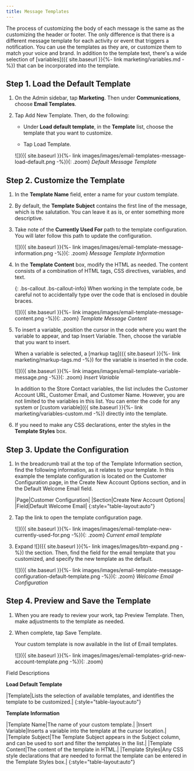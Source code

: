 ```yaml
---
title: Message Templates
---
```


The process of customizing the body of each message is the same as the customizing the header or footer. The only difference is that there is a different message template for each activity or event that triggers a notification. You can use the templates as they are, or customize them to match your voice and brand. In addition to the template text, there's a wide selection of [variables]({{ site.baseurl }}{%- link marketing/variables.md -%}) that can be incorporated into the template.

## Step 1. Load the Default Template

1. On the Admin sidebar, tap **Marketing**. Then under **Communications**, choose **Email Templates**.

1. Tap <span class="btn">Add New Template</span>. Then, do the following:

    * Under **Load default template**, in the **Template** list, choose the template that you want to customize.

    * Tap <span class="btn">Load Template</span>.

    ![]({{ site.baseurl }}{%- link images/images/email-templates-message-load-default.png -%}){: .zoom}
    *Default Message Template*

## Step 2. Customize the Template

1. In the **Template Name** field, enter a name for your custom template.

1. By default, the **Template Subject** contains the first line of the message, which is the salutation. You can leave it as is, or enter something more descriptive.

1. Take note of the **Currently Used For** path to the template configuration. You will later follow this path to update the configuration.

    ![]({{ site.baseurl }}{%- link images/images/email-template-message-information.png -%}){: .zoom}
    *Message Template Information*

1. In the **Template Content** box, modify the HTML as needed. The content consists of a combination of HTML tags, CSS directives, variables, and text.

    {: .bs-callout .bs-callout-info}
    When working in the template code, be careful not to accidentally type over the code that is enclosed in double braces.

    ![]({{ site.baseurl }}{%- link images/images/email-template-message-content.png -%}){: .zoom}
    *Template Message Content*

1. To insert a variable, position the cursor in the code where you want the variable to appear, and tap <span class="btn">Insert Variable</span>. Then, choose the variable that you want to insert.

    When a variable is selected, a [markup tag]({{ site.baseurl }}{%- link marketing/markup-tags.md -%}) for the variable is inserted in the code.

    ![]({{ site.baseurl }}{%- link images/images/email-template-variable-message.png -%}){: .zoom}
    *Insert Variable*

    In addition to the Store Contact variables, the list includes the Customer Account URL, Customer Email, and Customer Name. However, you are not limited to the variables in this list. You can enter the code for any system or [custom variable]({{ site.baseurl }}{%- link marketing/variables-custom.md -%}) directly into the template.

1. If you need to make any CSS declarations, enter the styles in the **Template Styles** box.

## Step 3. Update the Configuration

1. In the breadcrumb trail at the top of the Template Information section, find the following information, as it relates to your template. In this example the template configuration is located on the Customer Configuration page, in the Create New Account Options section, and in the Default Welcome Email field.

    |Page|Customer Configuration|
    |Section|Create New Account Options|
    |Field|Default Welcome Email|
    {:style="table-layout:auto"}

1. Tap the link to open the template configuration page.

    ![]({{ site.baseurl }}{%- link images/images/email-template-new-currently-used-for.png -%}){: .zoom}
    *Current email template*

1. Expand ![]({{ site.baseurl }}{%- link images/images/btn-expand.png -%}) the section. Then, find the field for the email template that you customized, and specify the new template as the default.

    ![]({{ site.baseurl }}{%- link images/images/email-template-message-configuration-default-template.png -%}){: .zoom}
    *Welcome Email Configuration*

## Step 4. Preview and Save the Template

1. When you are ready to review your work, tap <span class="btn">Preview Template</span>. Then, make adjustments to the template as needed.

1. When complete, tap <span class="btn">Save Template</span>.

   Your custom template is now available in the list of Email templates.

    ![]({{ site.baseurl }}{%- link images/images/email-templates-grid-new-account-template.png -%}){: .zoom}

Field Descriptions

**Load Default Template**

|Template|Lists the selection of available templates, and identifies the template to be customized.|
{:style="table-layout:auto"}

**Template Information**

|Template Name|The name of your custom template.|
|Insert Variable|Inserts a  variable into the template at the cursor location.|
|Template Subject|The Template Subject appears in the Subject column, and can be used to sort and filter the templates in the list.|
|Template Content|The content of the template in HTML.|
|Template Styles|Any CSS style declarations that are needed to format the template can be entered in the Template Styles box.|
{:style="table-layout:auto"}
